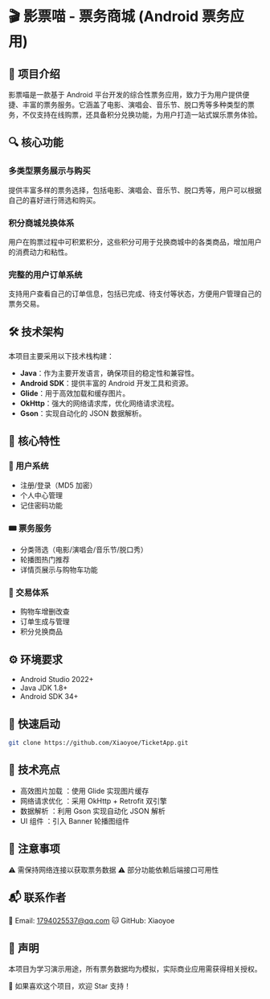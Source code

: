 # 🎬 影票喵 - 票务商城 (Android 票务应用)

## 📖 项目介绍
影票喵是一款基于 Android 平台开发的综合性票务应用，致力于为用户提供便捷、丰富的票务服务。它涵盖了电影、演唱会、音乐节、脱口秀等多种类型的票务，不仅支持在线购票，还具备积分兑换功能，为用户打造一站式娱乐票务体验。

## 🔍 核心功能
### 多类型票务展示与购买
提供丰富多样的票务选择，包括电影、演唱会、音乐节、脱口秀等，用户可以根据自己的喜好进行筛选和购买。

### 积分商城兑换体系
用户在购票过程中可积累积分，这些积分可用于兑换商城中的各类商品，增加用户的消费动力和粘性。

### 完整的用户订单系统
支持用户查看自己的订单信息，包括已完成、待支付等状态，方便用户管理自己的票务交易。

## 🛠️ 技术架构
本项目主要采用以下技术栈构建：
- **Java**：作为主要开发语言，确保项目的稳定性和兼容性。
- **Android SDK**：提供丰富的 Android 开发工具和资源。
- **Glide**：用于高效加载和缓存图片。
- **OkHttp**：强大的网络请求库，优化网络请求流程。
- **Gson**：实现自动化的 JSON 数据解析。

## 🎯 核心特性
### 👤 用户系统
- 注册/登录（MD5 加密）
- 个人中心管理
- 记住密码功能

### 🎟️ 票务服务
- 分类筛选（电影/演唱会/音乐节/脱口秀）
- 轮播图热门推荐
- 详情页展示与购物车功能

### 🛒 交易体系
- 购物车增删改查
- 订单生成与管理
- 积分兑换商品

## ⚙️ 环境要求
- Android Studio 2022+
- Java JDK 1.8+
- Android SDK 34+

## 🚀 快速启动
```bash
git clone https://github.com/Xiaoyoe/TicketApp.git
```

## 🌟 技术亮点
- 高效图片加载 ：使用 Glide 实现图片缓存
- 网络请求优化 ：采用 OkHttp + Retrofit 双引擎
- 数据解析 ：利用 Gson 实现自动化 JSON 解析
- UI 组件 ：引入 Banner 轮播图组件

## 📜 注意事项
⚠️ 需保持网络连接以获取票务数据
⚠️ 部分功能依赖后端接口可用性

## 📬 联系作者
📧 Email: 1794025537@qq.com
🐱 GitHub: Xiaoyoe

## 🔖 声明
本项目为学习演示用途，所有票务数据均为模拟，实际商业应用需获得相关授权。

🎉 如果喜欢这个项目，欢迎 Star 支持！